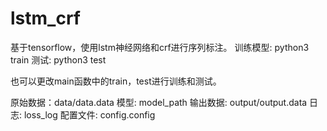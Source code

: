 # lstm_crf


基于tensorflow，使用lstm神经网络和crf进行序列标注。
训练模型: python3 train
测试: python3 test

也可以更改main函数中的train，test进行训练和测试。

原始数据：data/data.data
模型: model_path
输出数据: output/output.data
日志: loss_log
配置文件: config.config
